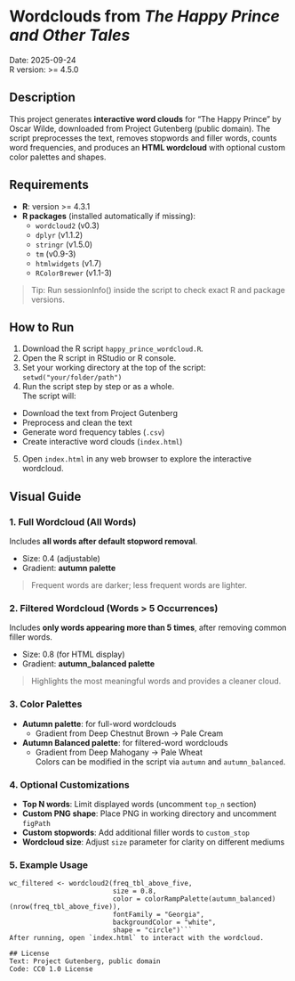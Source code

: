 # Wordclouds from *The Happy Prince and Other Tales*

Date: 2025-09-24  
R version: >= 4.5.0

## Description
This project generates **interactive word clouds** for “The Happy Prince” by Oscar Wilde, downloaded from Project Gutenberg (public domain).
The script preprocesses the text, removes stopwords and filler words, counts word frequencies, and produces an **HTML wordcloud** with optional custom color palettes and shapes.

## Requirements
- **R**: version >= 4.3.1
- **R packages** (installed automatically if missing):
   - `wordcloud2` (v0.3)
   - `dplyr` (v1.1.2)
   - `stringr` (v1.5.0)
   - `tm` (v0.9-3)
   - `htmlwidgets` (v1.7)
   - `RColorBrewer` (v1.1-3)
> Tip: Run sessionInfo() inside the script to check exact R and package versions.

## How to Run
1. Download the R script `happy_prince_wordcloud.R`.
2. Open the R script in RStudio or R console.
3. Set your working directory at the top of the script: `setwd("your/folder/path")`
4. Run the script step by step or as a whole.  
   The script will:
- Download the text from Project Gutenberg
- Preprocess and clean the text
- Generate word frequency tables (`.csv`)
- Create interactive word clouds (`index.html`)
5. Open `index.html` in any web browser to explore the interactive wordcloud.

## Visual Guide
### 1. Full Wordcloud (All Words)    
Includes **all words after default stopword removal**.
- Size: 0.4 (adjustable)
- Gradient: **autumn palette**
> Frequent words are darker; less frequent words are lighter.

### 2. Filtered Wordcloud (Words > 5 Occurrences)  
Includes **only words appearing more than 5 times**, after removing common filler words.
- Size: 0.8 (for HTML display)
- Gradient: **autumn_balanced palette**
> Highlights the most meaningful words and provides a cleaner cloud.

### 3. Color Palettes  
- **Autumn palette**: for full-word wordclouds
   - Gradient from Deep Chestnut Brown → Pale Cream
- **Autumn Balanced palette**: for filtered-word wordclouds
   - Gradient from Deep Mahogany → Pale Wheat  
Colors can be modified in the script via `autumn` and `autumn_balanced`.

### 4. Optional Customizations  
- **Top N words**: Limit displayed words (uncomment `top_n` section)
- **Custom PNG shape**: Place PNG in working directory and uncomment `figPath`
- **Custom stopwords**: Add additional filler words to `custom_stop`
- **Wordcloud size**: Adjust `size` parameter for clarity on different mediums

### 5. Example Usage  
```# Generate filtered wordcloud
wc_filtered <- wordcloud2(freq_tbl_above_five, 
                          size = 0.8,
                          color = colorRampPalette(autumn_balanced)(nrow(freq_tbl_above_five)),
                          fontFamily = "Georgia",
                          backgroundColor = "white",
                          shape = "circle")```    
After running, open `index.html` to interact with the wordcloud.

## License  
Text: Project Gutenberg, public domain  
Code: CC0 1.0 License

